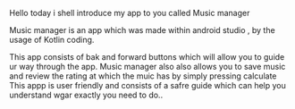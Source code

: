 Hello today i shell introduce my app to you called Music manager

Music manager is an app which was made within android studio , by the usage of Kotlin coding.

This app consists of bak and forward buttons which will allow you to guide ur way through the app.
Music manager also also allows you to save music and review the rating at which the muic has by simply pressing calculate
This appp is user friendly and consists of a safre guide which can help you understand wgar exactly you need to do..
